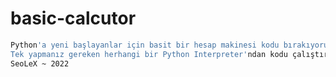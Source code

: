 # basic-calcutor
```bash
Python'a yeni başlayanlar için basit bir hesap makinesi kodu bırakıyorum.
Tek yapmanız gereken herhangi bir Python Interpreter'ndan kodu çalıştırmak.
SeoLeX ~ 2022
```
